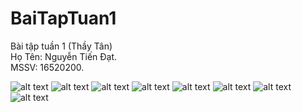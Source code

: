 # BaiTapTuan1
Bài tập tuần 1 (Thầy Tân)
<br>Họ Tên: Nguyễn Tiến Đạt.
<br>MSSV: 16520200.

![alt text](https://github.com/datnt-16520200/BaiTapTuan1/blob/master/images/MainPage.PNG)
![alt text](https://github.com/datnt-16520200/BaiTapTuan1/blob/master/images/WelcomScreen.PNG)
![alt text](https://github.com/datnt-16520200/BaiTapTuan1/blob/master/images/TotalsScreen.PNG)
![alt text](https://github.com/datnt-16520200/BaiTapTuan1/blob/master/images/StackLayoutScreen.PNG)
![alt text](https://github.com/datnt-16520200/BaiTapTuan1/blob/master/images/AbsoluteLayoutScreen.PNG)
![alt text](https://github.com/datnt-16520200/BaiTapTuan1/blob/master/images/GridLayoutScreen.PNG)
![alt text](https://github.com/datnt-16520200/BaiTapTuan1/blob/master/images/LoginScreen.PNG)
![alt text](https://github.com/datnt-16520200/BaiTapTuan1/blob/master/images/CalculatorScreen.PNG)

